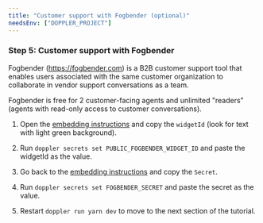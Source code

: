 ```yaml
---
title: "Customer support with Fogbender (optional)"
needsEnv: ["DOPPLER_PROJECT"]
---
```


### Step 5: Customer support with Fogbender

Fogbender (<a href="https://fogbender.com" target="_blank">https://fogbender.com</a>) is a B2B customer support tool that enables users associated with the same customer organization to collaborate in vendor support conversations as a team.

Fogbender is free for 2 customer-facing agents and unlimited "readers" (agents with read-only access to customer conversations).

1. Open the <a href="https://fogbender.com/admin/-/-/settings/embed" target="_blank">embedding instructions</a> and copy the `widgetId` (look for text with light green background).

2. Run `doppler secrets set PUBLIC_FOGBENDER_WIDGET_ID` and paste the widgetId as the value.

3. Go back to the <a href="https://fogbender.com/admin/-/-/settings/embed" target="_blank">embedding instructions</a> and copy the `Secret`.

4. Run `doppler secrets set FOGBENDER_SECRET` and paste the secret as the value.

5. Restart `doppler run yarn dev` to move to the next section of the tutorial.
